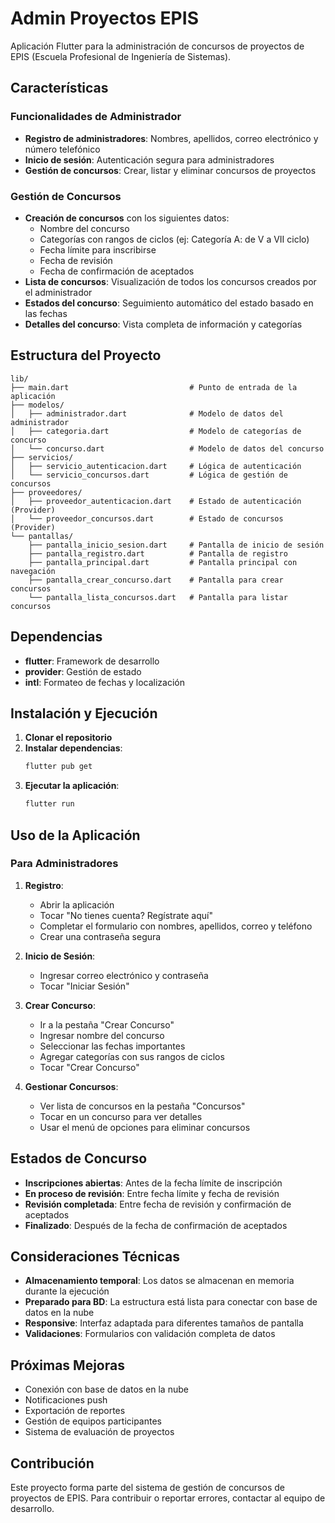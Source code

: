 # Admin Proyectos EPIS

Aplicación Flutter para la administración de concursos de proyectos de EPIS (Escuela Profesional de Ingeniería de Sistemas).

## Características

### Funcionalidades de Administrador
- **Registro de administradores**: Nombres, apellidos, correo electrónico y número telefónico
- **Inicio de sesión**: Autenticación segura para administradores
- **Gestión de concursos**: Crear, listar y eliminar concursos de proyectos

### Gestión de Concursos
- **Creación de concursos** con los siguientes datos:
  - Nombre del concurso
  - Categorías con rangos de ciclos (ej: Categoría A: de V a VII ciclo)
  - Fecha límite para inscribirse
  - Fecha de revisión
  - Fecha de confirmación de aceptados
- **Lista de concursos**: Visualización de todos los concursos creados por el administrador
- **Estados del concurso**: Seguimiento automático del estado basado en las fechas
- **Detalles del concurso**: Vista completa de información y categorías

## Estructura del Proyecto

```
lib/
├── main.dart                           # Punto de entrada de la aplicación
├── modelos/
│   ├── administrador.dart              # Modelo de datos del administrador
│   ├── categoria.dart                  # Modelo de categorías de concurso
│   └── concurso.dart                   # Modelo de datos del concurso
├── servicios/
│   ├── servicio_autenticacion.dart     # Lógica de autenticación
│   └── servicio_concursos.dart         # Lógica de gestión de concursos
├── proveedores/
│   ├── proveedor_autenticacion.dart    # Estado de autenticación (Provider)
│   └── proveedor_concursos.dart        # Estado de concursos (Provider)
└── pantallas/
    ├── pantalla_inicio_sesion.dart     # Pantalla de inicio de sesión
    ├── pantalla_registro.dart          # Pantalla de registro
    ├── pantalla_principal.dart         # Pantalla principal con navegación
    ├── pantalla_crear_concurso.dart    # Pantalla para crear concursos
    └── pantalla_lista_concursos.dart   # Pantalla para listar concursos
```

## Dependencias

- **flutter**: Framework de desarrollo
- **provider**: Gestión de estado
- **intl**: Formateo de fechas y localización

## Instalación y Ejecución

1. **Clonar el repositorio**
2. **Instalar dependencias**:
   ```bash
   flutter pub get
   ```
3. **Ejecutar la aplicación**:
   ```bash
   flutter run
   ```

## Uso de la Aplicación

### Para Administradores

1. **Registro**:
   - Abrir la aplicación
   - Tocar "No tienes cuenta? Regístrate aquí"
   - Completar el formulario con nombres, apellidos, correo y teléfono
   - Crear una contraseña segura

2. **Inicio de Sesión**:
   - Ingresar correo electrónico y contraseña
   - Tocar "Iniciar Sesión"

3. **Crear Concurso**:
   - Ir a la pestaña "Crear Concurso"
   - Ingresar nombre del concurso
   - Seleccionar las fechas importantes
   - Agregar categorías con sus rangos de ciclos
   - Tocar "Crear Concurso"

4. **Gestionar Concursos**:
   - Ver lista de concursos en la pestaña "Concursos"
   - Tocar en un concurso para ver detalles
   - Usar el menú de opciones para eliminar concursos

## Estados de Concurso

- **Inscripciones abiertas**: Antes de la fecha límite de inscripción
- **En proceso de revisión**: Entre fecha límite y fecha de revisión
- **Revisión completada**: Entre fecha de revisión y confirmación de aceptados
- **Finalizado**: Después de la fecha de confirmación de aceptados

## Consideraciones Técnicas

- **Almacenamiento temporal**: Los datos se almacenan en memoria durante la ejecución
- **Preparado para BD**: La estructura está lista para conectar con base de datos en la nube
- **Responsive**: Interfaz adaptada para diferentes tamaños de pantalla
- **Validaciones**: Formularios con validación completa de datos

## Próximas Mejoras

- Conexión con base de datos en la nube
- Notificaciones push
- Exportación de reportes
- Gestión de equipos participantes
- Sistema de evaluación de proyectos

## Contribución

Este proyecto forma parte del sistema de gestión de concursos de proyectos de EPIS. Para contribuir o reportar errores, contactar al equipo de desarrollo.
